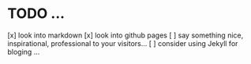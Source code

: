 # TODO ...
[x] look into markdown
[x] look into github pages
[ ] say something nice, inspirational, professional to your visitors...
[ ] consider using Jekyll for bloging ... 
